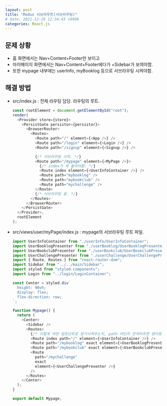 ```yaml
---
layout: post
title: "Redux 서브라우트(서브라우팅)"
# date: 2021-12-10 12:34:43 +0900
categories: React.js
---
```


## 문제 상황

- 홈 화면에서는 Nav+Content+Footer만 보이고
- 마이페이지 화면에서는 Nav+Content+Footer에다가 +Sidebar가 보여야함.
- 또한 mypage 내부에는 userInfo, myBooklog 등으로 서브라우팅 시켜야함.

## 해결 방법

- src/index.js : 전체 라우팅 담당. 라우팅의 루트.

  ```javascript
  const rootElement = document.getElementById("root");
  render(
    <Provider store={store}>
      <PersistGate persistor={persistor}>
        <BrowserRouter>
          <Routes>
            <Route path="/" element={<App />} />
            <Route path="/login" element={<Login />} />
            <Route path="/signup" element={<Signup />} />

            {/* 서브라우팅 시작. */}
            <Route path="/mypage" element={<MyPage />}>
              {/* index가 꼭 붙어야함. */}
              <Route index element={<UserInfoContainer />} />
              <Route path="mybooklog" />
              <Route path="mybookclub" />
              <Route path="mychallenge" />
            </Route>
            {/* 서브라우팅 끝. */}
          </Routes>
        </BrowserRouter>
      </PersistGate>
    </Provider>,
    rootElement
  );
  ```

- src/views/user/myPage/index.js : mypage의 서브라우팅 루트 파일.

  ```javascript
  import UserInfoContainer from "./userInfo/UserInfoContainer";
  import UserBooklogPresenter from "./userBooklog/UserBooklogPresenter";
  import UserBookclubPresenter from "./userBookclub/UserBookclubPresenter";
  import UserChallengePresenter from "./userChallenge/UserChallengePresenter";
  import { Route, Routes } from "react-router-dom";
  import Sidebar from "../../main/Sidebar";
  import styled from "styled-components";
  import Login from "../login/LoginContainer";

  const Center = styled.div`
    height: 90vh;
    display: flex;
    flex-direction: row;
  `;

  function Mypage() {
    return (
      <Center>
        <Sidebar />
        <Routes>
          {/* 이렇게 어떤 컴포넌트로 분기시켜주는지, path 어딘지 안적어주면 렌더링 되지 못함. 라우터가 경로 찾지 못해서.... */}
          <Route index path="/" element={<UserInfoContainer />} />
          <Route path="/mybooklog" exact element={<UserBooklogPresenter />} />
          <Route path="/mybookclub" exact element={<UserBookclubPresenter />} />
          <Route
            path="/mychallenge"
            exact
            element={<UserChallengePresenter />}
          />
        </Routes>
      </Center>
    );
  }

  export default Mypage;
  ```

<!-- ## 참고자료 출처

- [[#. React] redux-persist 설치 후 새로고침해도 state 유지하기](https://developer0809.tistory.com/108){:target="\_blank"}

- [Redux-Persist 사용하여 Store 유지하기](https://velog.io/@tunakim/Redux-Persist-%EC%82%AC%EC%9A%A9%ED%95%98%EC%97%AC-Store-%EC%9C%A0%EC%A7%80%ED%95%98%EA%B8%B0){:target="\_blank"} -->

```

```
